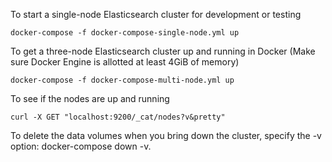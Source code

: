 To start a single-node Elasticsearch cluster for development or testing
```
docker-compose -f docker-compose-single-node.yml up
```

To get a three-node Elasticsearch cluster up and running in Docker (Make sure Docker Engine is allotted at least 4GiB of memory)
```
docker-compose -f docker-compose-multi-node.yml up
```

To see if the nodes are up and running
```
curl -X GET "localhost:9200/_cat/nodes?v&pretty"
```

To delete the data volumes when you bring down the cluster, specify the -v option: docker-compose down -v.